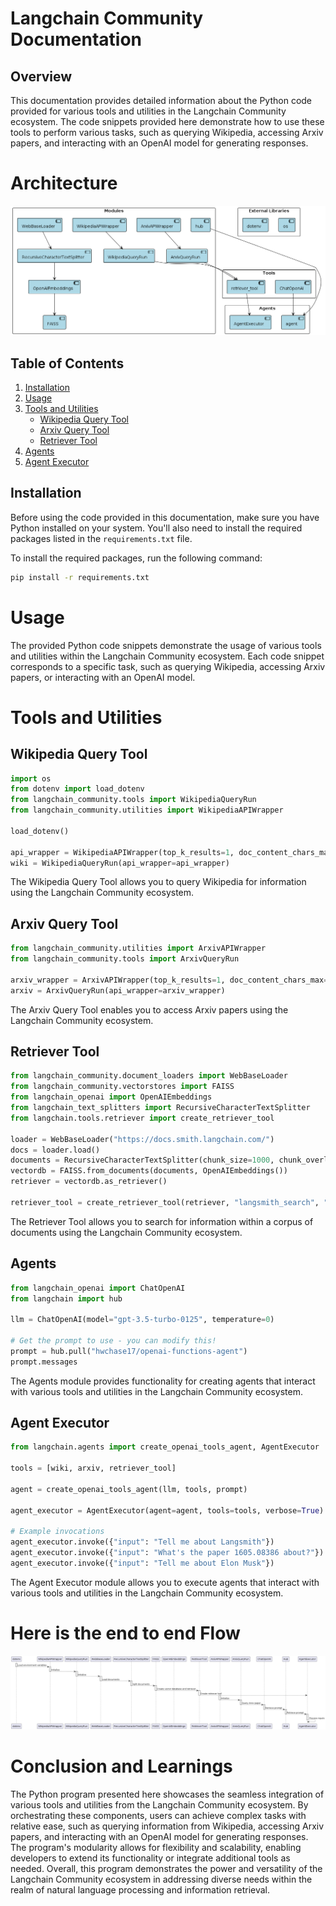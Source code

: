 # Langchain Community Documentation

## Overview

This documentation provides detailed information about the Python code provided for various tools and utilities in the Langchain Community ecosystem. The code snippets provided here demonstrate how to use these tools to perform various tasks, such as querying Wikipedia, accessing Arxiv papers, and interacting with an OpenAI model for generating responses.


# Architecture
![alt text](image.png)

## Table of Contents

1. [Installation](#installation)
2. [Usage](#usage)
3. [Tools and Utilities](#tools-and-utilities)
    - [Wikipedia Query Tool](#wikipedia-query-tool)
    - [Arxiv Query Tool](#arxiv-query-tool)
    - [Retriever Tool](#retriever-tool)
4. [Agents](#agents)
5. [Agent Executor](#agent-executor)

## Installation

Before using the code provided in this documentation, make sure you have Python installed on your system. You'll also need to install the required packages listed in the `requirements.txt` file.

To install the required packages, run the following command:

```bash
pip install -r requirements.txt
```

# Usage

The provided Python code snippets demonstrate the usage of various tools and utilities within the Langchain Community ecosystem. Each code snippet corresponds to a specific task, such as querying Wikipedia, accessing Arxiv papers, or interacting with an OpenAI model.



# Tools and Utilities

## Wikipedia Query Tool

```Python
import os
from dotenv import load_dotenv
from langchain_community.tools import WikipediaQueryRun
from langchain_community.utilities import WikipediaAPIWrapper

load_dotenv()

api_wrapper = WikipediaAPIWrapper(top_k_results=1, doc_content_chars_max=200)
wiki = WikipediaQueryRun(api_wrapper=api_wrapper)
```

The Wikipedia Query Tool allows you to query Wikipedia for information using the Langchain Community ecosystem.


## Arxiv Query Tool

```Python
from langchain_community.utilities import ArxivAPIWrapper
from langchain_community.tools import ArxivQueryRun

arxiv_wrapper = ArxivAPIWrapper(top_k_results=1, doc_content_chars_max=200)
arxiv = ArxivQueryRun(api_wrapper=arxiv_wrapper)

```

The Arxiv Query Tool enables you to access Arxiv papers using the Langchain Community ecosystem.


## Retriever Tool

```Python
from langchain_community.document_loaders import WebBaseLoader
from langchain_community.vectorstores import FAISS
from langchain_openai import OpenAIEmbeddings
from langchain_text_splitters import RecursiveCharacterTextSplitter
from langchain.tools.retriever import create_retriever_tool

loader = WebBaseLoader("https://docs.smith.langchain.com/")
docs = loader.load()
documents = RecursiveCharacterTextSplitter(chunk_size=1000, chunk_overlap=200).split_documents(docs)
vectordb = FAISS.from_documents(documents, OpenAIEmbeddings())
retriever = vectordb.as_retriever()

retriever_tool = create_retriever_tool(retriever, "langsmith_search", "Search for information about LangSmith.")

```
The Retriever Tool allows you to search for information within a corpus of documents using the Langchain Community ecosystem.


## Agents

```Python
from langchain_openai import ChatOpenAI
from langchain import hub

llm = ChatOpenAI(model="gpt-3.5-turbo-0125", temperature=0)

# Get the prompt to use - you can modify this!
prompt = hub.pull("hwchase17/openai-functions-agent")
prompt.messages
```
The Agents module provides functionality for creating agents that interact with various tools and utilities in the Langchain Community ecosystem.

## Agent Executor


```Python
from langchain.agents import create_openai_tools_agent, AgentExecutor

tools = [wiki, arxiv, retriever_tool]

agent = create_openai_tools_agent(llm, tools, prompt)

agent_executor = AgentExecutor(agent=agent, tools=tools, verbose=True)

# Example invocations
agent_executor.invoke({"input": "Tell me about Langsmith"})
agent_executor.invoke({"input": "What's the paper 1605.08386 about?"})
agent_executor.invoke({"input": "Tell me about Elon Musk"})

```

The Agent Executor module allows you to execute agents that interact with various tools and utilities in the Langchain Community ecosystem.

# Here is the end to end Flow

![alt text](image-1.png)

# Conclusion and Learnings

The Python program presented here showcases the seamless integration of various tools and utilities from the Langchain Community ecosystem. By orchestrating these components, users can achieve complex tasks with relative ease, such as querying information from Wikipedia, accessing Arxiv papers, and interacting with an OpenAI model for generating responses. The program's modularity allows for flexibility and scalability, enabling developers to extend its functionality or integrate additional tools as needed. Overall, this program demonstrates the power and versatility of the Langchain Community ecosystem in addressing diverse needs within the realm of natural language processing and information retrieval.

